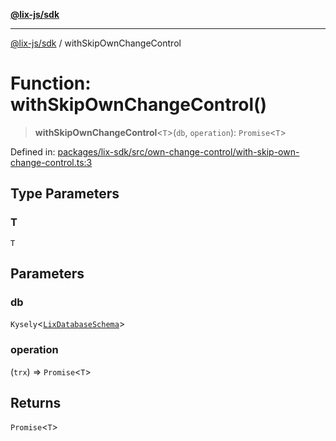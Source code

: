 [**@lix-js/sdk**](../README.md)

***

[@lix-js/sdk](../README.md) / withSkipOwnChangeControl

# Function: withSkipOwnChangeControl()

> **withSkipOwnChangeControl**\<`T`\>(`db`, `operation`): `Promise`\<`T`\>

Defined in: [packages/lix-sdk/src/own-change-control/with-skip-own-change-control.ts:3](https://github.com/opral/monorepo/blob/b171e3e71d4461028abf991c33609fbcfb064d33/packages/lix-sdk/src/own-change-control/with-skip-own-change-control.ts#L3)

## Type Parameters

### T

`T`

## Parameters

### db

`Kysely`\<[`LixDatabaseSchema`](../type-aliases/LixDatabaseSchema.md)\>

### operation

(`trx`) => `Promise`\<`T`\>

## Returns

`Promise`\<`T`\>
